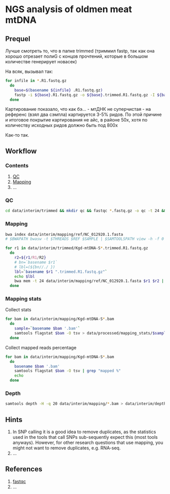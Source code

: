 # NGS analysis of oldmen meat mtDNA

## Prequel

Лучше смотреть то, что в папке trimmed (триммил fastp, так как она хорошо отрезает полиG с концов прочтений, которые в большом количестве генерирует новасек)

На всяк, вызывал так:

```bash
for infile in *.R1.fastq.gz
  do
    base=$(basename ${infile} .R1.fastq.gz)
    fastp -i ${base}.R1.fastq.gz -o ${base}.trimmed.R1.fastq.gz -I ${base}.R2.fastq.gz -O ${base}.trimmed.R2.fastq.gz -z 7 -V -g --poly_g_min_len 5 -x --poly_x_min_len 10 -5 -3 -M 25 -n 3 -e 20 -l 77 -c -w 12
  done
```

Картирование показало, что как бэ... - мтДНК не суперчистая - на референс (взял два сэмпла) картируется 3-5% ридов. По этой причине и итоговое покрытие картирования не айс, в районе 50x, хотя по количеству исходных ридов должно быть под 800х

Как-то так.

## Workflow

### Contents

1. [QC](#QC)
2. [Mapping](#Mapping)
3. ...

### QC

```bash
cd data/interim/trimmed && mkdir qc && fastqc *.fastq.gz -o qc -t 24 && multiqc -o qc/multi --title trimmed qc && cd -
```

### Mapping

```bash
bwa index data/interim/mapping/ref/NC_012920.1.fasta
# $BWAPATH bwasw -t $THREADS $REF $SAMPLE | $SAMTOOLSPATH view -h -f 0 -F 256 -@ $THREADS > "$SAMPLE.sam"

for r1 in data/interim/trimmed/Kgd-mtDNA-S*.trimmed.R1.fastq.gz
  do 
    r2=${r1/R1/R2}
    # bn=`basename $r1`
    # lbl=(${bn//./ })
    lbl=`basename $r1 ".trimmed.R1.fastq.gz"`
    echo $lbl
    bwa mem -t 24 data/interim/mapping/ref/NC_012920.1.fasta $r1 $r2 | samtools sort -O bam > data/interim/mapping/${lbl}.bam
  done
```

### Mapping stats

Collect stats

```bash
for bam in data/interim/mapping/Kgd-mtDNA-S*.bam
  do
    sample=`basename $bam '.bam'`
    samtools flagstat $bam -O tsv > data/processed/mapping_stats/$sample.txt
  done
```

Collect mapped reads percentage

```bash
for bam in data/interim/mapping/Kgd-mtDNA-S*.bam
  do
    basename $bam '.bam'
    samtools flagstat $bam -O tsv | grep "mapped %"
    echo
  done
```

### Depth

```bash
samtools depth -H -q 20 data/interim/mapping/*.bam > data/interim/depth.tsv
```

## Hints

1. In SNP calling it is a good idea to remove duplicates, as the statistics used in the tools that call SNPs sub-sequently expect this (most tools anyways). However, for other research questions that use mapping, you might not want to remove duplicates, e.g. RNA-seq.
2. ...

## References

1. [fastqc](https://www.bioinformatics.babraham.ac.uk/projects/fastqc/)
2. ...
